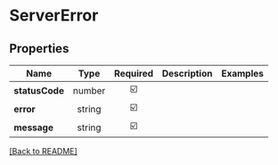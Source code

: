 # ServerError



## Properties

| Name | Type | Required | Description | Examples |
|------------|:-------------:|:-------------:|-------------|:-------------:|
| **statusCode** | number | ☑️ |  | | |
**error** | string | ☑️ |  | | |
**message** | string | ☑️ |  | | |



[[Back to README]](../../README.md)